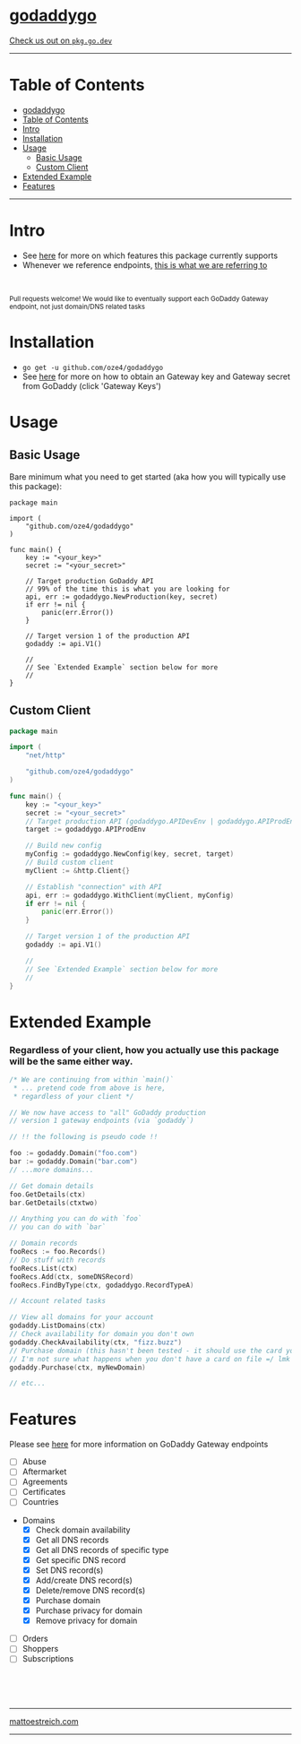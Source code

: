 # [godaddygo](https://oze4.github.io/godaddygo/)

[Check us out on `pkg.go.dev`](https://pkg.go.dev/github.com/oze4/godaddygo?tab=doc)

---

# Table of Contents

- [godaddygo](#godaddygo)
- [Table of Contents](#table-of-contents)
- [Intro](#intro)
- [Installation](#installation)
- [Usage](#usage)
	- [Basic Usage](#basic-usage)
	- [Custom Client](#custom-client)
- [Extended Example](#extended-example)
- [Features](#features)

---

# Intro

- See [here](#features) for more on which features this package currently supports
- Whenever we reference endpoints, [this is what we are referring to](https://developer.godaddygo.com/doc)

<br />

<small>Pull requests welcome! We would like to eventually support each GoDaddy Gateway endpoint, not just domain/DNS related tasks</small>

# Installation

- `go get -u github.com/oze4/godaddygo`
- See [here](https://developer.godaddy.com/) for more on how to obtain an Gateway key and Gateway secret from GoDaddy (click 'Gateway Keys')

# Usage

## Basic Usage

Bare minimum what you need to get started (aka how you will typically use this package):

```golang
package main

import (
	"github.com/oze4/godaddygo"
)

func main() {
	key := "<your_key>"
	secret := "<your_secret>"

	// Target production GoDaddy API
	// 99% of the time this is what you are looking for
	api, err := godaddygo.NewProduction(key, secret)
	if err != nil {
		panic(err.Error())
	}

	// Target version 1 of the production API
	godaddy := api.V1()

	//
	// See `Extended Example` section below for more
	//
}
```

## Custom Client

```go
package main

import (
	"net/http"

	"github.com/oze4/godaddygo"
)

func main() {
	key := "<your_key>"
	secret := "<your_secret>"
	// Target production API (godaddygo.APIDevEnv | godaddygo.APIProdEnv)
	target := godaddygo.APIProdEnv

	// Build new config
	myConfig := godaddygo.NewConfig(key, secret, target)
	// Build custom client
	myClient := &http.Client{}

	// Establish "connection" with API
	api, err := godaddygo.WithClient(myClient, myConfig)
	if err != nil {
		panic(err.Error())
	}

	// Target version 1 of the production API
	godaddy := api.V1()

	//
	// See `Extended Example` section below for more
	//
}
```

# Extended Example

### Regardless of your client, how you actually use this package will be the same either way.

```go
/* We are continuing from within `main()`
 * ... pretend code from above is here,
 * regardless of your client */

// We now have access to "all" GoDaddy production
// version 1 gateway endpoints (via `godaddy`)

// !! the following is pseudo code !!

foo := godaddy.Domain("foo.com")
bar := godaddy.Domain("bar.com")
// ...more domains...

// Get domain details
foo.GetDetails(ctx)
bar.GetDetails(ctxtwo)

// Anything you can do with `foo`
// you can do with `bar`

// Domain records
fooRecs := foo.Records()
// Do stuff with records
fooRecs.List(ctx)
fooRecs.Add(ctx, someDNSRecord)
fooRecs.FindByType(ctx, godaddygo.RecordTypeA)

// Account related tasks

// View all domains for your account
godaddy.ListDomains(ctx)
// Check availability for domain you don't own
godaddy.CheckAvailability(ctx, "fizz.buzz")
// Purchase domain (this hasn't been tested - it should use the card you have on file)
// I'm not sure what happens when you don't have a card on file =/ lmk
godaddy.Purchase(ctx, myNewDomain)

// etc...
```

# Features

Please see [here](https://developer.godaddygo.com/doc) for more information on GoDaddy Gateway endpoints

- [ ] Abuse
- [ ] Aftermarket
- [ ] Agreements
- [ ] Certificates
- [ ] Countries
- Domains
  - [x] Check domain availability
  - [x] Get all DNS records
  - [x] Get all DNS records of specific type
  - [x] Get specific DNS record
  - [x] Set DNS record(s)
  - [x] Add/create DNS record(s)
  - [x] Delete/remove DNS record(s)
  - [x] Purchase domain
  - [x] Purchase privacy for domain
  - [x] Remove privacy for domain
- [ ] Orders
- [ ] Shoppers
- [ ] Subscriptions

<br />
<br />
<br />

---

[mattoestreich.com](https://mattoestreich.com)

---
